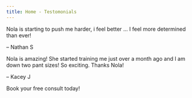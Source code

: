 ```yaml
---
title: Home - Testomonials
---
```

Nola is starting to push me harder, i feel better … I feel more determined than ever!

– Nathan S

Nola is amazing! She started training me just over a month ago and I am down two pant sizes! So exciting. Thanks Nola!

– Kacey J

Book your free consult today!